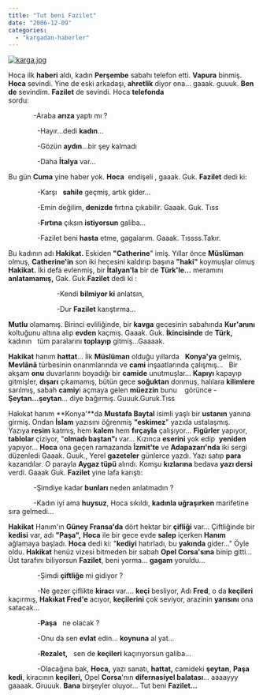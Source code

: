 ```yaml
---
title: "Tut beni Fazilet"
date: "2006-12-09"
categories: 
  - "kargadan-haberler"
---
```


[![karga.jpg](/uploads/2006/12/karga.jpg)](/uploads/2006/12/karga.jpg "karga.jpg")

Hoca ilk **haberi** aldı, kadın **Perşembe** sabahı telefon etti. **Vapura** binmiş. **Hoca** sevindi. Yine de eski arkadaşı, **ahretlik** diyor ona... gaaak. guuuk. **Ben de** sevindim. **Fazilet** de sevindi. Hoca **telefonda** sordu:                                              

             -Araba **arıza** yaptı mı ?

               -Hayır...dedi **kadın**...

               -Gözün **aydın**...bir şey kalmadı

               -Daha **İtalya** var...

Bu gün **Cuma** yine haber yok. **Hoca**  endişeli , gaaak. Guk. **Fazilet** dedi ki:

               -Karşı   **sahile** geçmiş, artık gider...

               -Emin değilim, **denizde** fırtına çıkabilir. Gaaak. Guk. Tıss

               -**Fırtına** çıksın **istiyorsun** galiba...

               -Fazilet beni **hasta** etme, gagalarım. Gaaak. Tıssss.Takır.

Bu kadının adı **Hakikat.** Eskiden **"Catherine**" imiş. Yıllar önce **Müslüman** olmuş, **Catherine'in** son iki hecesini kaldırıp başına **"haki"** koymuşlar olmuş **Hakikat.** İki defa evlenmiş, bir **İtalyan'la** bir de **Türk'le...** meramını **anlatamamış,** Gak. Guk.**Fazilet** dedi ki :                        

                         -Kendi **bilmiyor ki** anlatsın,

                         -Dur **Fazilet** karıştırma...

**Mutlu** olamamış. Birinci evliliğinde, bir **kavga** gecesinin sabahında **Kur'anını** koltuğunu altına alıp **evden** kaçmış. Gaaak. Guk. **İkincisinde** de **Türk,** kadının   tüm paralarını **toplayıp** gitmiş...Gaaaak.

**Hakikat** hanım **hattat**... İlk **Müslüman** olduğu yıllarda   **Konya'ya** gelmiş, **Mevlânâ** türbesinin onarımlarında ve **cami** inşaatlarında çalışmış...   Bir akşam **onu** duvarlarını boyadığı bir **camide** unutmuşlar... **Kapıyı** kapayıp gitmişler, **dışarı** çıkamamış, bütün gece **soğuktan** donmuş, halılara **kilimlere** sarılmış, sabah **camiy**i açmaya gelen **müezzin** bunu    görünce - **Şeytan...şeytan**... diye bağırmış. Guuuk.Guruk.Tıss

Hakıkat hanım **Konya'**da **Mustafa Baytal** isimli yaşlı bir **ustanın** yanına girmiş. Ondan **İslam** yazısını öğrenmiş **"eskimez**" yazıda ustalaşmış.   Yazıya **resim** katmış, hem **kalem** hem **fırçayla** çalışıyor... **Figürler** yapıyor, **tablolar** çiziyor, "**olmadı baştan"ı** var... Kızınca **eserini** yok edip  **yeniden** yapıyor... **Hoca** ona geçen ramazanda **İzmit'te** ve **Adapazarı'nda** iki sergi düzenledi Gaaak. Guuk., Yerel **gazeteler** günlerce yazdı. Yazı satıp **para** kazandılar. O parayla **Aygaz tüpü** alındı. Komşu **kızlarına** bedava **yazı dersi** verdi. Gaaak Guk. **Fazilet** yine lafa karıştı:

             -Şimdiye kadar **bunları** neden anlatmadın ?

             -Kadın iyi ama **huysuz**, Hoca sıkıldı, **kadınla uğraşırken** marifetine sıra gelmedi...

**Hakikat** Hanım'ın **Güney Fransa'da** dört hektar bir **çifliği** var... Çiftliğinde bir **kedisi** var, adı **"Paşa",** **Hoca** ile bir gece evde **salep** içerken **Hanım** ağlamaya başladı. **Hoca** dedi ki: "**kediyi** hatırladı, bu **yakında** gider..." Öyle oldu. **Hakikat** henüz vizesi bitmeden bir sabah **Opel Corsa'sına** binip gitti... Üst tarafını biliyorsun **Fazilet**, beni yorma... **gagam** yoruldu...

               -Şimdi **çiftliğe** mi gidiyor ?

               -Ne gezer çiflikte **kiracı** var.... **keçi** besliyor, Adı **Fred**, o da **keçileri** kaçırmış, **Hakıkat Fred'e** acıyor, **keçilerini** çok seviyor, arazinin **yarısını** ona satacak...

               -**Paşa**   ne olacak ?

               -Onu da sen **evlat** edin... **koynuna** al yat...

               -**Rezalet,**   sen de **keçileri** kaçırıyorsun galiba...

               -Olacağına bak, **Hoca,** yazı sanatı, **hattat,** camideki **şeytan**, **Paşa kedi**, kiracının **keçileri,** Opel **Corsa**'nın **difernasiyel balatası**... aaaayyy gaaaak. Gruuuk. **Bana** birşeyler oluyor... Tut beni **Fazilet...**
